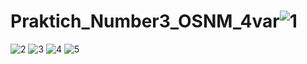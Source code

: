 # Praktich_Number3_OSNM_4var![1](https://user-images.githubusercontent.com/115313324/220463965-bce3ab9e-7a60-4d79-8d30-d55123234b0c.jpg)
![2](https://user-images.githubusercontent.com/115313324/220463968-6381de43-d83a-4349-9d53-599da903f919.jpg)
![3](https://user-images.githubusercontent.com/115313324/220463972-ff3f85e8-9b69-42f9-83b2-0513d5a16709.jpg)
![4](https://user-images.githubusercontent.com/115313324/220463979-36a518a1-a887-46b5-933e-3e9564ba0a92.jpg)
![5](https://user-images.githubusercontent.com/115313324/220463983-6abbab05-72a4-423c-b8ba-fc6f581fd3d1.jpg)
